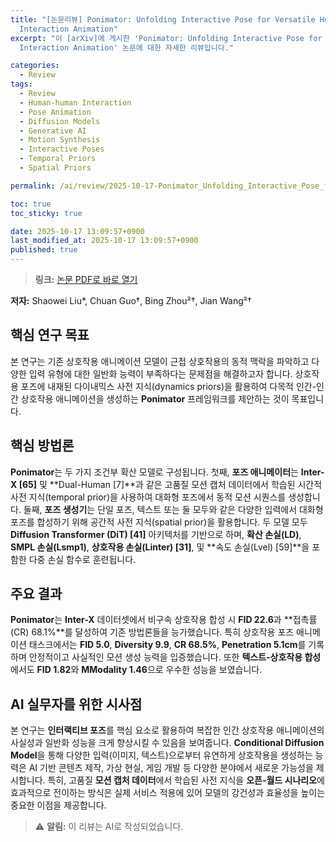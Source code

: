 ```yaml
---
title: "[논문리뷰] Ponimator: Unfolding Interactive Pose for Versatile Human-human
  Interaction Animation"
excerpt: "이 [arXiv]에 게시한 'Ponimator: Unfolding Interactive Pose for Versatile Human-human
  Interaction Animation' 논문에 대한 자세한 리뷰입니다."

categories:
  - Review
tags:
  - Review
  - Human-human Interaction
  - Pose Animation
  - Diffusion Models
  - Generative AI
  - Motion Synthesis
  - Interactive Poses
  - Temporal Priors
  - Spatial Priors

permalink: /ai/review/2025-10-17-Ponimator_Unfolding_Interactive_Pose_for_Versatile_Human-human_Interaction_Animation/

toc: true
toc_sticky: true

date: 2025-10-17 13:09:57+0900
last_modified_at: 2025-10-17 13:09:57+0900
published: true
---
```

> **링크:** [논문 PDF로 바로 열기](https://arxiv.org/abs/2510.14976)

**저자:** Shaowei Liu*, Chuan Guo†, Bing Zhou²†, Jian Wang²†



## 핵심 연구 목표
본 연구는 기존 상호작용 애니메이션 모델이 근접 상호작용의 동적 맥락을 파악하고 다양한 입력 유형에 대한 일반화 능력이 부족하다는 문제점을 해결하고자 합니다. 상호작용 포즈에 내재된 다이내믹스 사전 지식(dynamics priors)을 활용하여 다목적 인간-인간 상호작용 애니메이션을 생성하는 **Ponimator** 프레임워크를 제안하는 것이 목표입니다.

## 핵심 방법론
**Ponimator**는 두 가지 조건부 확산 모델로 구성됩니다. 첫째, **포즈 애니메이터**는 **Inter-X [65]** 및 **Dual-Human [7]**과 같은 고품질 모션 캡처 데이터에서 학습된 시간적 사전 지식(temporal prior)을 사용하여 대화형 포즈에서 동적 모션 시퀀스를 생성합니다. 둘째, **포즈 생성기**는 단일 포즈, 텍스트 또는 둘 모두와 같은 다양한 입력에서 대화형 포즈를 합성하기 위해 공간적 사전 지식(spatial prior)을 활용합니다. 두 모델 모두 **Diffusion Transformer (DiT) [41]** 아키텍처를 기반으로 하며, **확산 손실(LD)**, **SMPL 손실(Lsmp1)**, **상호작용 손실(Linter) [31]**, 및 **속도 손실(Lvel) [59]**을 포함한 다중 손실 함수로 훈련됩니다.

## 주요 결과
**Ponimator**는 **Inter-X** 데이터셋에서 비구속 상호작용 합성 시 **FID 22.6**과 **접촉률(CR) 68.1%**를 달성하여 기존 방법론들을 능가했습니다. 특히 상호작용 포즈 애니메이션 태스크에서는 **FID 5.0**, **Diversity 9.9**, **CR 68.5%**, **Penetration 5.1cm**를 기록하며 안정적이고 사실적인 모션 생성 능력을 입증했습니다. 또한 **텍스트-상호작용 합성**에서도 **FID 1.82**와 **MModality 1.46**으로 우수한 성능을 보였습니다.

## AI 실무자를 위한 시사점
본 연구는 **인터랙티브 포즈**를 핵심 요소로 활용하여 복잡한 인간 상호작용 애니메이션의 사실성과 일반화 성능을 크게 향상시킬 수 있음을 보여줍니다. **Conditional Diffusion Model**을 통해 다양한 입력(이미지, 텍스트)으로부터 유연하게 상호작용을 생성하는 능력은 AI 기반 콘텐츠 제작, 가상 현실, 게임 개발 등 다양한 분야에서 새로운 가능성을 제시합니다. 특히, 고품질 **모션 캡처 데이터**에서 학습된 사전 지식을 **오픈-월드 시나리오**에 효과적으로 전이하는 방식은 실제 서비스 적용에 있어 모델의 강건성과 효율성을 높이는 중요한 이점을 제공합니다.

> ⚠️ **알림:** 이 리뷰는 AI로 작성되었습니다.